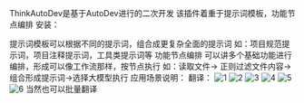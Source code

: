 ThinkAutoDev是基于AutoDev进行的二次开发
该插件着重于提示词模板，功能节点编排
安装：

提示词模板可以根据不同的提示词，组合成更复杂全面的提示词
如：项目规范提示词，项目注释提示词，工具类提示词等
功能节点编排
可以讲多个基础功能进行编排，形成可以像工作流那样，按节点执行
如：读取文件-> 正则过滤文件内容->组合形成提示词->选择大模型执行
应用场景说明：
翻译：
![1](https://github.com/user-attachments/assets/9965b5ae-178b-43de-b2cc-d67a9e2472c8)
![2](https://github.com/user-attachments/assets/707cb78f-c356-4b4c-a24e-afb999957d15)
![3](https://github.com/user-attachments/assets/2df47a41-5069-4551-9fe3-31ff12bae427)
![4](https://github.com/user-attachments/assets/51332f19-efac-4d71-bacb-4c0281e56ab3)
![5](https://github.com/user-attachments/assets/b259bd36-a6d7-4b1c-8425-d3916e264f80)
![6](https://github.com/user-attachments/assets/4c041293-2852-487d-8478-b0439cda7778)
当然也可以批量翻译


